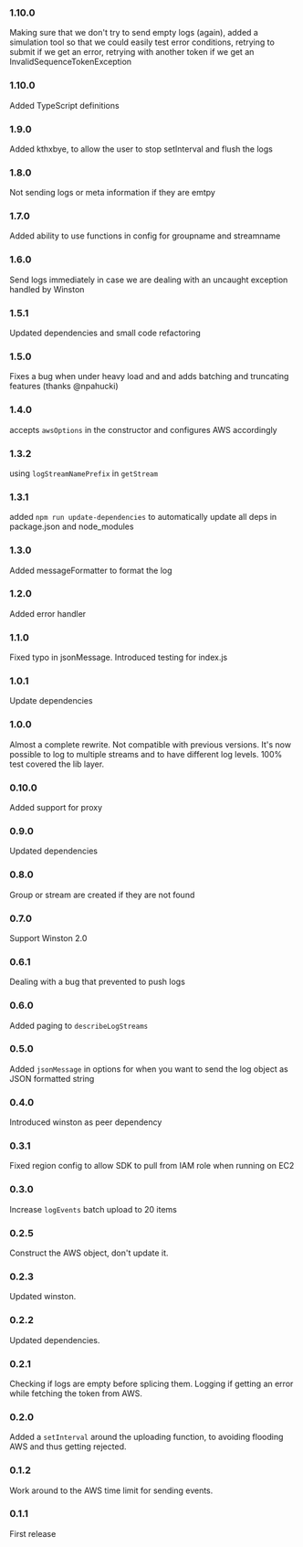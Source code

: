 ### 1.10.0

Making sure that we don't try to send empty logs (again), added a simulation tool
so that we could easily test error conditions, retrying to submit if we get an
error, retrying with another token if we get an InvalidSequenceTokenException

### 1.10.0

Added TypeScript definitions

### 1.9.0

Added kthxbye, to allow the user to stop setInterval and flush the logs

### 1.8.0

Not sending logs or meta information if they are emtpy

### 1.7.0

Added ability to use functions in config for groupname and streamname

### 1.6.0

Send logs immediately in case we are dealing with an uncaught exception handled
by Winston

### 1.5.1

Updated dependencies and small code refactoring

### 1.5.0

Fixes a bug when under heavy load and and adds batching and truncating features
(thanks @npahucki)

### 1.4.0

accepts `awsOptions` in the constructor and configures AWS accordingly

### 1.3.2

using `logStreamNamePrefix` in `getStream`

### 1.3.1

added `npm run update-dependencies` to automatically update all deps in 
package.json and node_modules

### 1.3.0

Added messageFormatter to format the log

### 1.2.0

Added error handler

### 1.1.0

Fixed typo in jsonMessage. Introduced testing for index.js

### 1.0.1

Update dependencies

### 1.0.0

Almost a complete rewrite. Not compatible with previous versions.
It's now possible to log to multiple streams and to have different
log levels.
100% test covered the lib layer.

### 0.10.0

Added support for proxy

### 0.9.0

Updated dependencies

### 0.8.0

Group or stream are created if they are not found

### 0.7.0

Support Winston 2.0

### 0.6.1

Dealing with a bug that prevented to push logs

### 0.6.0

Added paging to `describeLogStreams`

### 0.5.0

Added `jsonMessage` in options for when you want to send the log object as JSON 
formatted string

### 0.4.0

Introduced winston as peer dependency

### 0.3.1

Fixed region config to allow SDK to pull from IAM role when running on EC2

### 0.3.0

Increase `logEvents` batch upload to 20 items

### 0.2.5

Construct the AWS object, don't update it.

### 0.2.3

Updated winston.

### 0.2.2

Updated dependencies.

### 0.2.1

Checking if logs are empty before splicing them.
Logging if getting an error while fetching the token from AWS.

### 0.2.0

Added a `setInterval` around the uploading function, to avoiding flooding AWS 
and thus getting rejected.

### 0.1.2

Work around to the AWS time limit for sending events.

### 0.1.1

First release

